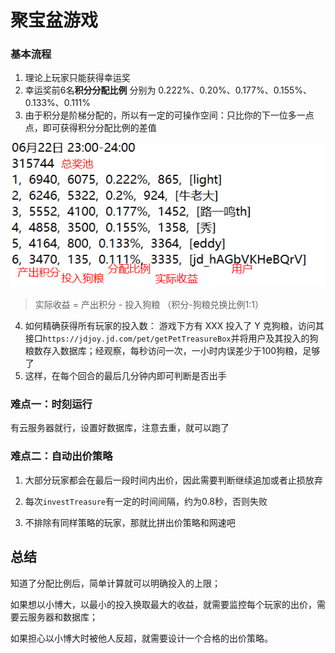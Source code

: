 # 聚宝盆游戏

### 基本流程

1. 理论上玩家只能获得幸运奖
2. 幸运奖前6名**积分分配比例** 分别为 0.222%、0.20%、0.177%、0.155%、0.133%、0.111%
3. 由于积分是阶梯分配的，所以有一定的可操作空间：只比你的下一位多一点点，即可获得积分分配比例的差值

![56名收益反而高](p/56名收益反而高.png)



> 实际收益  =  产出积分 - 投入狗粮 （积分-狗粮兑换比例1:1）

4. 如何精确获得所有玩家的投入数：  游戏下方有 XXX 投入了 Y 克狗粮，访问其接口`https://jdjoy.jd.com/pet/getPetTreasureBox`并将用户及其投入的狗粮数存入数据库；经观察，每秒访问一次，一小时内误差少于100狗粮，足够了
5. 这样，在每个回合的最后几分钟内即可判断是否出手



### 难点一：时刻运行

有云服务器就行，设置好数据库，注意去重，就可以跑了



### 难点二：自动出价策略

1. 大部分玩家都会在最后一段时间内出价，因此需要判断继续追加或者止损放弃

2. 每次`investTreasure`有一定的时间间隔，约为0.8秒，否则失败

3. 不排除有同样策略的玩家，那就比拼出价策略和网速吧



## 总结 

知道了分配比例后，简单计算就可以明确投入的上限；

如果想以小博大，以最小的投入换取最大的收益，就需要监控每个玩家的出价，需要云服务器和数据库；

如果担心以小博大时被他人反超，就需要设计一个合格的出价策略。